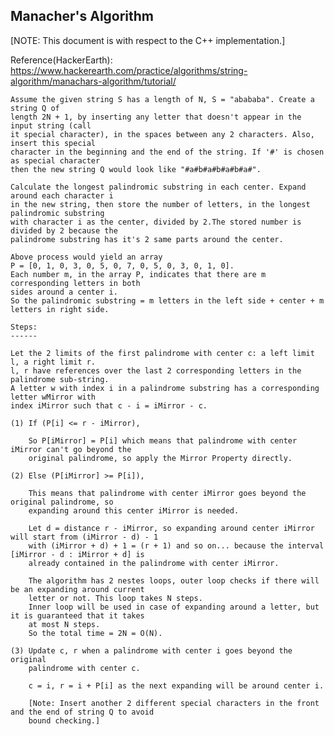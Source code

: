 Manacher's Algorithm
---------------------

[NOTE: This document is with respect to the C++ implementation.]


Reference(HackerEarth): https://www.hackerearth.com/practice/algorithms/string-algorithm/manachars-algorithm/tutorial/

    Assume the given string S has a length of N, S = "abababa". Create a string Q of 
    length 2N + 1, by inserting any letter that doesn't appear in the input string (call 
    it special character), in the spaces between any 2 characters. Also, insert this special 
    character in the beginning and the end of the string. If '#' is chosen as special character 
    then the new string Q would look like "#a#b#a#b#a#b#a#". 

    Calculate the longest palindromic substring in each center. Expand around each character i 
    in the new string, then store the number of letters, in the longest palindromic substring 
    with character i as the center, divided by 2.The stored number is divided by 2 because the 
    palindrome substring has it's 2 same parts around the center. 

    Above process would yield an array 
    P = [0, 1, 0, 3, 0, 5, 0, 7, 0, 5, 0, 3, 0, 1, 0]. 
    Each number m, in the array P, indicates that there are m corresponding letters in both 
    sides around a center i. 
    So the palindromic substring = m letters in the left side + center + m letters in right side.

    Steps: 
    ------

    Let the 2 limits of the first palindrome with center c: a left limit l, a right limit r. 
    l, r have references over the last 2 corresponding letters in the palindrome sub-string. 
    A letter w with index i in a palindrome substring has a corresponding letter wMirror with 
    index iMirror such that c - i = iMirror - c.

    (1) If (P[i] <= r - iMirror), 

        So P[iMirror] = P[i] which means that palindrome with center iMirror can't go beyond the 
        original palindrome, so apply the Mirror Property directly.

    (2) Else (P[iMirror] >= P[i]),

        This means that palindrome with center iMirror goes beyond the original palindrome, so 
        expanding around this center iMirror is needed. 

        Let d = distance r - iMirror, so expanding around center iMirror will start from (iMirror - d) - 1 
        with (iMirror + d) + 1 = (r + 1) and so on... because the interval [iMirror - d : iMirror + d] is 
        already contained in the palindrome with center iMirror.

        The algorithm has 2 nestes loops, outer loop checks if there will be an expanding around current 
        letter or not. This loop takes N steps. 
        Inner loop will be used in case of expanding around a letter, but it is guaranteed that it takes 
        at most N steps.
        So the total time = 2N = O(N).

    (3) Update c, r when a palindrome with center i goes beyond the original 
        palindrome with center c. 

        c = i, r = i + P[i] as the next expanding will be around center i.

        [Note: Insert another 2 different special characters in the front and the end of string Q to avoid
        bound checking.]